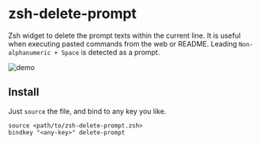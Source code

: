 # zsh-delete-prompt

Zsh widget to delete the prompt texts within the current line. It is useful when executing pasted commands from the web or README.
Leading `Non-alphanumeric + Space` is detected as a prompt.

![demo](https://github.com/aoyama-val/zsh-delete-prompt/assets/13144822/c28db4d7-3a04-4cd5-838b-c72ec3a6f3f7)


## Install

Just `source` the file, and bind to any key you like.

```
source <path/to/zsh-delete-prompt.zsh>
bindkey "<any-key>" delete-prompt
```

